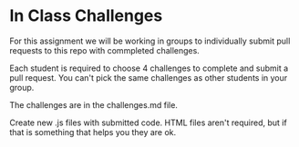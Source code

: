 # In Class Challenges

For this assignment we will be working in groups to individually submit pull requests to this repo with commpleted challenges.

Each student is required to choose 4 challenges to complete and submit a pull request. You can't pick the same challenges as other students in your group.

The challenges are in the challenges.md file.

Create new .js files with submitted code. HTML files aren't required, but if that is something that helps you they are ok.
